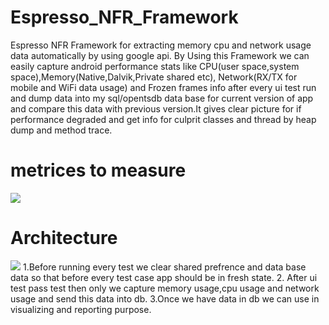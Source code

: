 # Espresso_NFR_Framework
Espresso NFR Framework for extracting memory cpu and network usage data automatically by using google api.
By Using this Framework we can easily capture android performance stats like CPU(user space,system space),Memory(Native,Dalvik,Private shared etc),
Network(RX/TX for mobile and WiFi data usage) and Frozen frames info after every ui test run and 
dump data into my sql/opentsdb data base for  current version of app and compare this data with previous version.It gives clear picture for if performance
degraded and get info for culprit classes and thread by heap dump and method trace.

# metrices to measure
![](https://github.com/Vishvnath96/Android-Espresso-PerformanceTest-Framework/blob/master/mem.png)

# Architecture
![](https://github.com/Vishvnath96/Android-Espresso-PerformanceTest-Framework/blob/master/Android.png)
1.Before running every test we clear shared prefrence and data base data so that before every test case app should be in fresh state.
2. After ui test pass test then only we capture memory usage,cpu usage and network usage and send this data into db.
3.Once we have data in db we can use in visualizing and reporting purpose.



